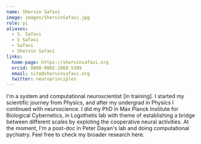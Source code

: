 ```yaml
---
name: Shervin Safavi
image: images/ShervinSafavi.jpg
role: pi
aliases:
  - S. Safavi
  - S Safavi
  - Safavi
  - Shervin Safavi
links:
  home-page: https://shervinsafavi.org
  orcid: 0000-0002-2868-530X
  email: site@shervinsafavi.org
  twitter: neuroprinciples
---
```


I'm a system and computational neuroscientist [in training]. I started my scientific journey from Physics, and after my undergrad in Physics I continued with neuroscience. I did my PhD in Max Planck Institute for Biological Cybernetics, in Logothetis lab with theme of establishing a bridge between different scales by exploting the cooperative neural activities. At the moment, I'm a post-doc in Peter Dayan's lab and doing computational pychiatry. Feel free to check my broader research here.
